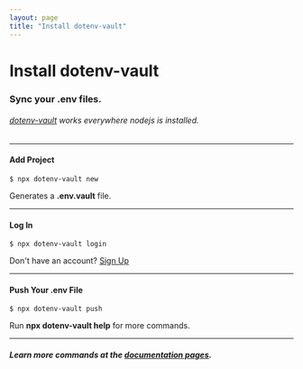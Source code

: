 ```yaml
---
layout: page
title: "Install dotenv-vault"
---
```


# Install dotenv-vault

### Sync your .env files.

###### [dotenv-vault](https://github.com/dotenv-org/dotenv-vault) works everywhere nodejs is installed.

---

#### Add Project

```
$ npx dotenv-vault new
```

Generates a **.env.vault** file.

---

#### Log In

```
$ npx dotenv-vault login
```

Don't have an account? [Sign Up](https://vault.dotenv.org/signup)

---

#### Push Your .env File

```
$ npx dotenv-vault push
```

Run **npx dotenv-vault help** for more commands.

---

##### Learn more commands at the [documentation pages](/docs).
